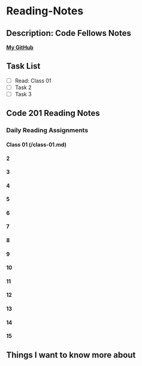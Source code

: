 # Reading-Notes

## Description: Code Fellows Notes

**[My GitHub](https://github.com/Jeremy-Cleland)**

## Task List

- [ ] Read: Class 01
- [ ] Task 2
- [ ] Task 3

## Code 201 Reading Notes

### Daily Reading Assignments

#### Class 01 (/class-01.md)

#### 2

#### 3

#### 4

#### 5

#### 6

#### 7

#### 8

#### 9

#### 10

#### 11

#### 12

#### 13

#### 14

#### 15

## Things I want to know more about
